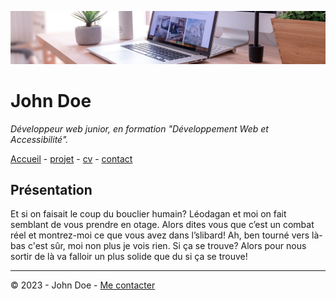![desk banner](img/desk-banner.jpg)

# **John Doe**

*Développeur web junior, en formation "Développement Web et Accessibilité".*

[Accueil](README.md) - [projet](projet.md) - [cv](cv.md) - [contact](contact.md)

## Présentation

Et si on faisait le coup du bouclier humain? Léodagan et moi on fait semblant de vous prendre en otage. Alors dites vous que c’est un combat réel et montrez-moi ce que vous avez dans l’slibard! Ah, ben tourné vers là-bas c'est sûr, moi non plus je vois rien. Si ça se trouve? Alors pour nous sortir de là va falloir un plus solide que du si ça se trouve!

---

© 2023 - John Doe - [Me contacter](contact.md)
